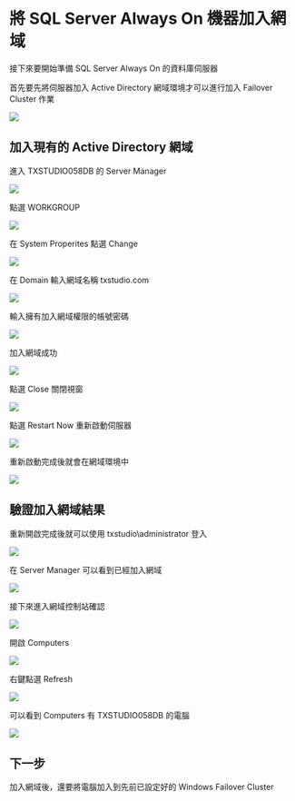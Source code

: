 
# 將 SQL Server Always On 機器加入網域

接下來要開始準備 SQL Server Always On 的資料庫伺服器

首先要先將伺服器加入 Active Directory 網域環境才可以進行加入 Failover Cluster 作業

![](https://raw.githubusercontent.com/txstudio/2020-12th-ironman/master/images/21/architechture-add-domain-and-failover-clustering.gif)

## 加入現有的 Active Directory 網域

進入 TXSTUDIO058DB 的 Server Manager

![](https://raw.githubusercontent.com/txstudio/2020-12th-ironman/master/images/21/screenshot-01.png)

點選 WORKGROUP

![](https://raw.githubusercontent.com/txstudio/2020-12th-ironman/master/images/21/screenshot-02.png)

在 System Properites 點選 Change

![](https://raw.githubusercontent.com/txstudio/2020-12th-ironman/master/images/21/screenshot-03.png)

在 Domain 輸入網域名稱 txstudio.com

![](https://raw.githubusercontent.com/txstudio/2020-12th-ironman/master/images/21/screenshot-04.png)

輸入擁有加入網域權限的帳號密碼

![](https://raw.githubusercontent.com/txstudio/2020-12th-ironman/master/images/21/screenshot-05.png)

加入網域成功

![](https://raw.githubusercontent.com/txstudio/2020-12th-ironman/master/images/21/screenshot-06.png)

點選 Close 關閉視窗

![](https://raw.githubusercontent.com/txstudio/2020-12th-ironman/master/images/21/screenshot-07.png)

點選 Restart Now 重新啟動伺服器

![](https://raw.githubusercontent.com/txstudio/2020-12th-ironman/master/images/21/screenshot-08.png)

重新啟動完成後就會在網域環境中

![](https://raw.githubusercontent.com/txstudio/2020-12th-ironman/master/images/21/screenshot-09.png)

## 驗證加入網域結果

重新開啟完成後就可以使用 txstudio\administrator 登入

![](https://raw.githubusercontent.com/txstudio/2020-12th-ironman/master/images/21/screenshot-10.png)

在 Server Manager 可以看到已經加入網域

![](https://raw.githubusercontent.com/txstudio/2020-12th-ironman/master/images/21/screenshot-11.png)

接下來進入網域控制站確認

![](https://raw.githubusercontent.com/txstudio/2020-12th-ironman/master/images/21/screenshot-12.png)

開啟 Computers 

![](https://raw.githubusercontent.com/txstudio/2020-12th-ironman/master/images/21/screenshot-13.png)

右鍵點選 Refresh

![](https://raw.githubusercontent.com/txstudio/2020-12th-ironman/master/images/21/screenshot-14.png)

可以看到 Computers 有 TXSTUDIO058DB 的電腦

![](https://raw.githubusercontent.com/txstudio/2020-12th-ironman/master/images/21/screenshot-15.png)

## 下一步

加入網域後，還要將電腦加入到先前已設定好的 Windows Failover Cluster